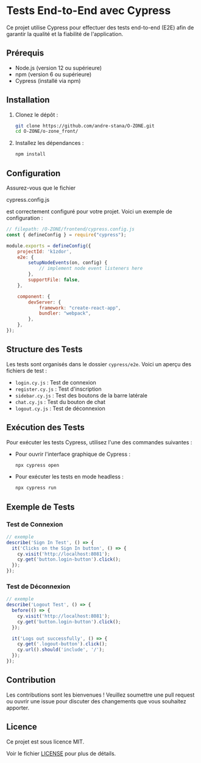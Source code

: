 # Tests End-to-End avec Cypress

Ce projet utilise Cypress pour effectuer des tests end-to-end (E2E) afin de garantir la qualité et la fiabilité de l'application.

## Prérequis

- Node.js (version 12 ou supérieure)
- npm (version 6 ou supérieure)
- Cypress (installé via npm)

## Installation

1. Clonez le dépôt :
   ```bash
   git clone https://github.com/andre-stana/O-ZONE.git
   cd O-ZONE/o-zone_front/
   ```

2. Installez les dépendances :
   ```bash
   npm install
   ```

## Configuration

Assurez-vous que le fichier 

cypress.config.js

 est correctement configuré pour votre projet. Voici un exemple de configuration :

```javascript
// filepath: /O-ZONE/frontend/cypress.config.js
const { defineConfig } = require("cypress");

module.exports = defineConfig({
    projectId: 'k1zdor',
    e2e: {
        setupNodeEvents(on, config) {
            // implement node event listeners here
        },
        supportFile: false,
    },

    component: {
        devServer: {
            framework: "create-react-app",
            bundler: "webpack",
        },
    },
});
```

## Structure des Tests

Les tests sont organisés dans le dossier `cypress/e2e`. Voici un aperçu des fichiers de test :

- `login.cy.js` : Test de connexion
- `register.cy.js` : Test d'inscription
- `sidebar.cy.js` : Test des boutons de la barre latérale
- `chat.cy.js` : Test du bouton de chat
- `logout.cy.js` : Test de déconnexion

## Exécution des Tests

Pour exécuter les tests Cypress, utilisez l'une des commandes suivantes :

- Pour ouvrir l'interface graphique de Cypress :
  ```bash
  npx cypress open
  ```

- Pour exécuter les tests en mode headless :
  ```bash
  npx cypress run
  ```

## Exemple de Tests

### Test de Connexion

```javascript
// exemple
describe('Sign In Test', () => {
  it('Clicks on the Sign In button', () => {
    cy.visit('http://localhost:8081');
    cy.get('button.login-button').click();
  });
});
```

### Test de Déconnexion

```javascript
// exemple
describe('Logout Test', () => {
  before(() => {
    cy.visit('http://localhost:8081');
    cy.get('button.login-button').click();
  });

  it('Logs out successfully', () => {
    cy.get('.logout-button').click();
    cy.url().should('include', '/');
  });
});
```

## Contribution

Les contributions sont les bienvenues ! Veuillez soumettre une pull request ou ouvrir une issue pour discuter des changements que vous souhaitez apporter.

## Licence

Ce projet est sous licence MIT.

Voir le fichier [LICENSE](../../../LICENSE) pour plus de détails.